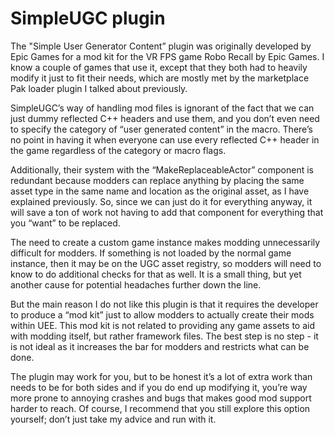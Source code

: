 # SimpleUGC plugin
The "Simple User Generator Content” plugin was originally developed by Epic Games for a mod kit for the VR FPS game Robo Recall by Epic Games. I know a couple of games that use it, except that they both had to heavily modify it just to fit their needs, which are mostly met by the marketplace Pak loader plugin I talked about previously. 

SimpleUGC’s way of handling mod files is ignorant of the fact that we can just dummy reflected C++ headers and use them, and you don’t even need to specify the category of “user generated content” in the macro. There’s no point in having it when everyone can use every reflected C++ header in the game regardless of the category or macro flags. 

Additionally, their system with the “MakeReplaceableActor” component is redundant because modders can replace anything by placing the same asset type in the same name and location as the original asset, as I have explained previously. So, since we can just do it for everything anyway, it will save a ton of work not having to add that component for everything that you “want” to be replaced.

The need to create a custom game instance makes modding unnecessarily difficult for modders. If something is not loaded by the normal game instance, then it may be on the UGC asset registry, so modders will need to know to do additional checks for that as well. It is a small thing, but yet another cause for potential headaches further down the line.

But the main reason I do not like this plugin is that it requires the developer to produce a “mod kit” just to allow modders to actually create their mods within UEE. This mod kit is not related to providing any game assets to aid with modding itself, but rather framework files. The best step is no step - it is not ideal as it increases the bar for modders and restricts what can be done. 

The plugin may work for you, but to be honest it’s a lot of extra work than needs to be for both sides and if you do end up modifying it, you’re way more prone to annoying crashes and bugs that makes good mod support harder to reach. 
Of course, I recommend that you still explore this option yourself; don’t just take my advice and run with it. 